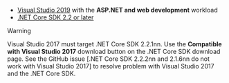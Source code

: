 * [Visual Studio 2019](https://visualstudio.microsoft.com/downloads/) with the **ASP.NET and web development** workload
* [.NET Core SDK 2.2 or later](https://www.microsoft.com/net/download/all)

> [!WARNING]
> Visual Studio 2017 must target .NET Core SDK 2.2.1nn. Use the **Compatible with Visual Studio 2017** download button on the .NET Core SDK download page. See the GitHub issue [.NET Core SDK 2.2.2nn and 2.1.6nn do not work with Visual Studio 2017] to resolve problem with Visual Studio 2017 and the .NET Core SDK.